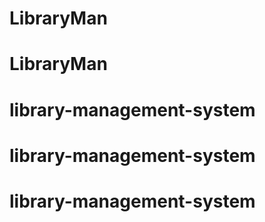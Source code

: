# LibraryMan
# LibraryMan
# library-management-system
# library-management-system
# library-management-system
